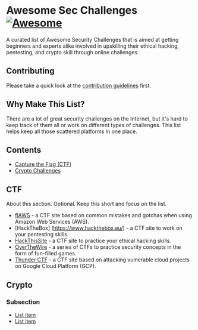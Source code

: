 # Awesome Sec Challenges [![Awesome](https://awesome.re/badge.svg)](https://awesome.re)

A curated list of Awesome Security Challenges that is aimed at getting beginners and experts alike involved in upskilling their ethical hacking, pentesting, and crypto skill through online challenges.

## Contributing

Please take a quick look at the [contribution guidelines](contributing.md) first.

## Why Make This List?

There are a lot of great security challenges on the Internet, but it's hard to keep track of them all or work on different types of challenges. This list helps keep all those scattered platforms in one place.

## Contents

- [Capture the Flag (CTF)](#ctf)
- [Crypto Challenges](#crypto)


## CTF

About this section. Optional. Keep this short and focus on the list.

- [flAWS](http://flaws.cloud/) - a CTF site based on common mistakes and gotchas when using Amazon Web Services (AWS).
- [HackTheBox] (https://www.hackthebox.eu/) - a CTF site to work on your pentesting skills.
- [HackThisSite](https://www.hackthissite.org/) - a CTF site to practice your ethical hacking skills.
- [OverTheWire](https://overthewire.org/wargames/) - a series of CTFs to practice security concepts in the form of fun-filled games.
- [Thunder CTF](https://thunder-ctf.cloud/) - a CTF site based on attacking vulnerable cloud projects on Google Cloud Platform (GCP).


## Crypto

### Subsection

- [List item](http://example.com)
- [List item](http://example.com)
